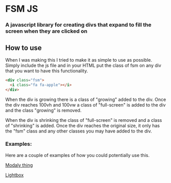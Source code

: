 # FSM JS
### A javascript library for creating divs that expand to fill the screen when they are clicked on


## How to use
When I was making this I tried to make it as simple to use as possible. Simply include the js file and in your HTML put the class of fsm on any div that you want to have this functionality. 

```html
<div class="fsm">
  <i class="fa fa-apple"></i>
</div>
```

When the div is growing there is a class of "growing" added to the div. Once the div reaches 100vh and 100vw a class of "full-screen" is added to the div and the class "growing" is removed.

When the div is shrinking the class of "full-screen" is removed and a class of "shrinking" is added. Once the div reaches the original size, it only has the "fsm" class and any other classes you may have added to the div.

### Examples:
Here are a couple of examples of how you could potentially use this.

[Modaly thing](https://codepen.io/colinlohner/pen/pwGozJ)

[Lightbox](https://codepen.io/colinlohner/pen/YQgXzq?editors=1100)
